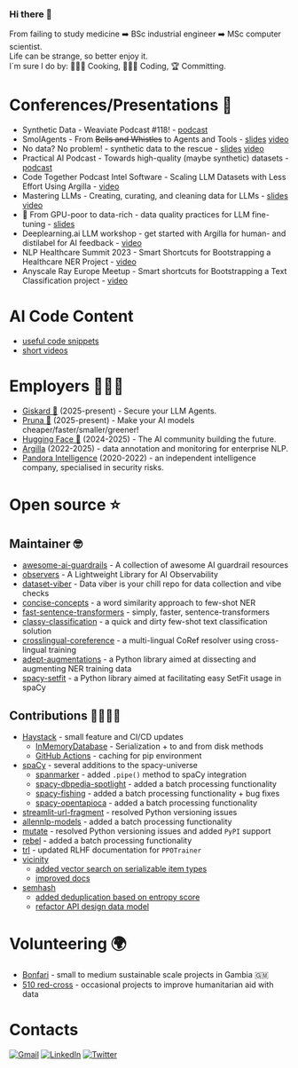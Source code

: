 ### Hi there 👋

From failing to study medicine ➡️ BSc industrial engineer ➡️ MSc computer scientist. \
Life can be strange, so better enjoy it. \
I´m sure I do by: 👨🏽‍🍳 Cooking, 👨🏽‍💻 Coding, 🏆 Committing.

# Conferences/Presentations 📖

- Synthetic Data - Weaviate Podcast #118! - [podcast](https://creators.spotify.com/pod/show/weaviate/episodes/Synthetic-Data-with-David-Berenstein-and-Ben-Burtenshaw---Weaviate-Podcast-118-e30l10v/a-abro6us)
- SmolAgents - From <s>Bells and Whistles</s> to Agents and Tools - [slides](https://www.canva.com/design/DAGfcZci_Gw/b3sYEGRVPQ8fwH59d1a98A/edit?utm_content=DAGfcZci_Gw&utm_campaign=designshare&utm_medium=link2&utm_source=sharebutton) [video](https://www.youtube.com/watch?v=PLCZVUQ1p3c)
- No data? No problem! - synthetic data to the rescue - [slides](https://www.canva.com/design/DAGViIBmdic/yUJ02U4pP9qTLvChf--gVg/edit?) [video](https://www.youtube.com/watch?v=N_9Nr4-Afzc)
- Practical AI Podcast - Towards high-quality (maybe synthetic) datasets - [podcast](https://practicalai.fm/290)
- Code Together Podcast Intel Software - Scaling LLM Datasets with Less Effort Using Argilla - [video](https://www.youtube.com/watch?v=9kOSjMFxCCc)
- Mastering LLMs - Creating, curating, and cleaning data for LLMs - [slides](https://docs.google.com/presentation/d/12n-_ivhTQQpeTKAIvmuxnUxkJ19zvtJzKBwvZn-t8rQ/edit?usp=sharing) [video](https://www.youtube.com/watch?v=HEGaei7k0zE)
- 🧼 From GPU-poor to data-rich - data quality practices for LLM fine-tuning - [slides](https://www.canva.com/design/DAGfcTAbpcs/rmpdBmJZpZZ21TYn_8ZdFw/edit?utm_content=DAGfcTAbpcs&utm_campaign=designshare&utm_medium=link2&utm_source=sharebutton)
- Deeplearning.ai LLM workshop - get started with Argilla for human- and distilabel for AI feedback - [video](https://youtube.com/live/JNdRV7CDXKM?feature=shared)
- NLP Healthcare Summit 2023 - Smart Shortcuts for Bootstrapping a Healthcare NER Project - [video](https://youtu.be/t68kC5Dk4LA)
- Anyscale Ray Europe Meetup - Smart shortcuts for Bootstrapping a Text Classification project - [video](https://youtu.be/tdGvtMv8IiE)

# AI Code Content

- [useful code snippets](https://gist.github.com/davidberenstein1957)
- [short videos](https://www.youtube.com/@ai-code-content)

# Employers 👨🏽‍💻

- [Giskard 🐢](https://www.giskard.ai/) (2025-present) - Secure your
LLM Agents.
- [Pruna 🍑](https://www.pruna.ai/) (2025-present) - Make your 
AI models cheaper/faster/smaller/greener!
- [Hugging Face 🤗](https://www.huggingface.co/) (2024-2025) - The AI community building the future.
- [Argilla](https://www.argilla.io/) (2022-2025) - data annotation and monitoring for enterprise NLP.
- [Pandora Intelligence](https://www.pandoraintelligence.com/) (2020-2022) - an independent intelligence company, specialised in security risks.

# Open source ⭐️

## Maintainer 🤓

- [awesome-ai-guardrails](https://github.com/enguard-ai/awesome-ai-guardails) - A collection of awesome AI guardrail resources
- [observers](https://github.com/cfahlgren1/observers) - A Lightweight Library for AI Observability
- [dataset-viber](https://github.com/davidberenstein1957/data-viber) - Data viber is your chill repo for data collection and vibe checks
- [concise-concepts](https://github.com/davidberenstein1957/concise-concepts) - a word similarity approach to few-shot NER
- [fast-sentence-transformers](https://github.com/davidberenstein1957/fast-sentence-transformers) - simply, faster, sentence-transformers
- [classy-classification](https://github.com/davidberenstein1957/classy-classification) - a quick and dirty few-shot text classification solution
- [crosslingual-coreference](https://github.com/davidberenstein1957/crosslingual-coreference) - a multi-lingual CoRef resolver using cross-lingual training
- [adept-augmentations](https://github.com/argilla-io/adept-augmentations) - a Python library aimed at dissecting and augmenting NER training data
- [spacy-setfit](https://github.com/davidberenstein1957/spacy-setfit) - a Python library aimed at facilitating easy SetFit usage in spaCy

## Contributions 🫱🏾‍🫲🏼 

- [Haystack](https://github.com/deepset-ai/haystack) - small feature and CI/CD updates
    - [InMemoryDatabase](https://github.com/deepset-ai/haystack/pull/7888) - Serialization + to and from disk methods 
    - [GitHub Actions](https://github.com/deepset-ai/haystack/pull/7890) - caching for pip environment
- [spaCy](https://github.com/explosion/spaCy) - several additions to the spacy-universe
    - [spanmarker](https://github.com/tomaarsen/SpanMarkerNER/pull/16) - added `.pipe()` method to spaCy integration
    - [spacy-dbpedia-spotlight](https://github.com/MartinoMensio/spacy-dbpedia-spotlight) - added a batch processing functionality
    - [spacy-fishing](https://github.com/Lucaterre/spacyfishing) - added a batch processing functionality + bug fixes
    - [spacy-opentapioca](https://github.com/UB-Mannheim/spacyopentapioca) - added a batch processing functionality
- [streamlit-url-fragment](https://github.com/ktosiek/streamlit-url-fragment) - resolved Python versioning issues
- [allennlp-models](https://github.com/allenai/allennlp-models) - added a batch processing functionality
- [mutate](https://github.com/infinitylogesh/mutate) - resolved Python versioning issues and added `PyPI` support
- [rebel](https://github.com/Babelscape/rebel) - added a batch processing functionality
- [trl](https://github.com/huggingface/trl/pull/665) - updated RLHF documentation for `PPOTrainer`
- [vicinity](https://github.com/MinishLab/vicinity)
    - [added vector search on serializable item types](https://github.com/MinishLab/vicinity/pull/56)
    - [improved docs](https://github.com/MinishLab/vicinity/pull/39)
- [semhash](https://github.com/MinishLab/semhash)
    - [added deduplication based on entropy score](https://github.com/MinishLab/semhash/pull/25)
    - [refactor API design data model](https://github.com/MinishLab/semhash/pull/40/files)

# Volunteering 🌍

- [Bonfari](https://bonfari.nl/) - small to medium sustainable scale projects in Gambia 🇬🇲
- [510 red-cross](https://www.510.global/) - occasional projects to improve humanitarian aid with data

# Contacts

[![Gmail](https://img.shields.io/badge/Gmail-D14836?style=for-the-badge&logo=gmail&logoColor=white)](mailto:david.m.berenstein@gmail.com)
[![LinkedIn](https://img.shields.io/badge/LinkedIn-0077B5?style=for-the-badge&logo=linkedin&logoColor=white)](https://www.linkedin.com/in/davidberenstein/)
[![Twitter](https://img.shields.io/badge/Twitter-1DA1F2?style=for-the-badge&logo=twitter&logoColor=white)](https://twitter.com/davidberen1957)
